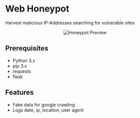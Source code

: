 # Web Honeypot
Harvest malicious IP-Addresses searching for vulnerable sites

<p align="center">
  <img src="https://github.com/csduncan06/web-honeypot/blob/main/preview.png?raw=true" alt="Honeypot Preview"/>
</p>

## Prerequisites
- Python 3.x
- pip 3.x
- requests
- flask

## Features
- Fake data for google crawling
- Logs date, ip, location, user agent
